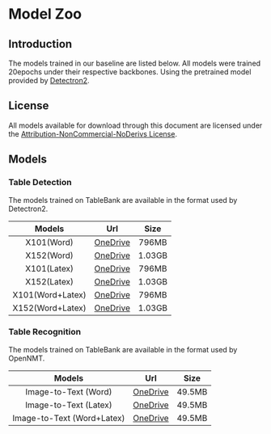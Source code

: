 # Model Zoo

## Introduction

The models trained in our baseline are listed below. All models were trained 20epochs under their respective backbones. Using the pretrained model provided by [Detectron2](https://github.com/facebookresearch/detectron2/blob/master/MODEL_ZOO.md).


## License

All models available for download through this document are licensed under the [Attribution-NonCommercial-NoDerivs License](https://creativecommons.org/licenses/by-nc-nd/4.0/).

## Models

### Table Detection 
The models trained on TableBank are available in the format used by Detectron2. 

|      Models      |    Url   |  Size  |
|:----------------:|:--------:|:------:|
|    X101(Word)    | [OneDrive](https://buaaeducn-my.sharepoint.com/:f:/g/personal/liminghao1630_buaa_edu_cn/Esy5fgoxZTVImem0R0DFyNMB134ZalOOhBiYgMj6CbjfnQ?e=JnnjnD) |  796MB |
|    X152(Word)    | [OneDrive](https://buaaeducn-my.sharepoint.com/:f:/g/personal/liminghao1630_buaa_edu_cn/Esy5fgoxZTVImem0R0DFyNMB134ZalOOhBiYgMj6CbjfnQ?e=JnnjnD) | 1.03GB |
|    X101(Latex)   | [OneDrive](https://buaaeducn-my.sharepoint.com/:f:/g/personal/liminghao1630_buaa_edu_cn/Esy5fgoxZTVImem0R0DFyNMB134ZalOOhBiYgMj6CbjfnQ?e=JnnjnD) |  796MB |
|    X152(Latex)   | [OneDrive](https://buaaeducn-my.sharepoint.com/:f:/g/personal/liminghao1630_buaa_edu_cn/Esy5fgoxZTVImem0R0DFyNMB134ZalOOhBiYgMj6CbjfnQ?e=JnnjnD) | 1.03GB |
| X101(Word+Latex) | [OneDrive](https://buaaeducn-my.sharepoint.com/:f:/g/personal/liminghao1630_buaa_edu_cn/Esy5fgoxZTVImem0R0DFyNMB134ZalOOhBiYgMj6CbjfnQ?e=JnnjnD) |  796MB |
| X152(Word+Latex) | [OneDrive](https://buaaeducn-my.sharepoint.com/:f:/g/personal/liminghao1630_buaa_edu_cn/Esy5fgoxZTVImem0R0DFyNMB134ZalOOhBiYgMj6CbjfnQ?e=JnnjnD) | 1.03GB |

### Table Recognition
The models trained on TableBank are available in the format used by OpenNMT. 

|           Models           |    Url   |  Size  |
|:--------------------------:|:--------:|:------:|
|    Image-to-Text (Word)    | [OneDrive](https://buaaeducn-my.sharepoint.com/:f:/g/personal/liminghao1630_buaa_edu_cn/Er3e39wwUPxLsEooMYU1ylsBWqr7HHm9w2myWi8ZxFgaEQ?e=hFC7Oa) | 49.5MB |
|    Image-to-Text (Latex)   | [OneDrive](https://buaaeducn-my.sharepoint.com/:f:/g/personal/liminghao1630_buaa_edu_cn/Er3e39wwUPxLsEooMYU1ylsBWqr7HHm9w2myWi8ZxFgaEQ?e=hFC7Oa) | 49.5MB |
| Image-to-Text (Word+Latex) | [OneDrive](https://buaaeducn-my.sharepoint.com/:f:/g/personal/liminghao1630_buaa_edu_cn/Er3e39wwUPxLsEooMYU1ylsBWqr7HHm9w2myWi8ZxFgaEQ?e=hFC7Oa) | 49.5MB |